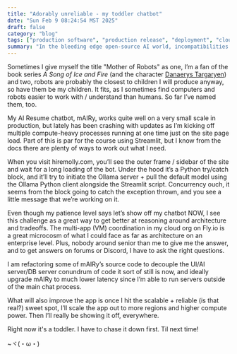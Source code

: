 ```yaml
---
title: "Adorably unreliable - my toddler chatbot"
date: "Sun Feb 9 08:24:54 MST 2025"
draft: false
category: "blog"
tags: ["production software", "production release", "deployment", "cloud computing", "architecture"]
summary: "In the bleeding edge open-source AI world, incompatibilities and requirements to shift and learn about other aspects of the full system pop up a LOT. It helps to love learning/challenges (👍) and be patient when excited (👎). Here is my mAIRy chatbot facing some blockers."
---
```


Sometimes I give myself the title "Mother of Robots" as one, I’m a fan of the book series _A Song of Ice and Fire_ (and the character [Danaerys Targaryen](https://drive.proton.me/urls/PDA93P99WM#mlunI4f5cj6Y)) and two, robots are probably the closest to children I will produce anyway, so have them be my children. It fits, as I sometimes find computers and robots easier to work with / understand than humans. So far I’ve named them, too.

My AI Resume chatbot, mAIRy, works quite well on a very small scale in production, but lately has been crashing with updates as I’m kicking off multiple compute-heavy processes running at one time just on the site page load. Part of this is par for the course using Streamlit, but I know from the docs there are plenty of ways to work out what I need.

When you visit hiremolly.com, you’ll see the outer frame / sidebar of the site and wait for a long loading of the bot. Under the hood it’s a Python try/catch block, and it’ll try to initiate the Ollama server + pull the default model using the Ollama Python client alongside the Streamlit script. Concurrency ouch, it seems from the block going to catch the exception thrown, and you see a little message that we’re working on it.

Even though my patience level says let’s show off my chatbot NOW, I see this challenge as a great way to get better at reasoning around architecture and tradeoffs. The multi-app (VM) coordination in my cloud org on Fly.io is a great microcosm of what I could face as far as architecture on an enterprise level. Plus, nobody around senior than me to give me the answer, and to get answers on forums or Discord, I have to ask the right questions.

I am refactoring some of mAIRy’s source code to decouple the UI/AI server/DB server conundrum of code it sort of still is now, and ideally upgrade mAIRy to much lower latency since I’m able to run servers outside of the main chat process.

What will also improve the app is once I hit the scalable + reliable (is that real?) sweet spot, I’ll scale the app out to more regions and higher compute power. Then I’ll really be showing it off, everywhere.

Right now it's a toddler. I have to chase it down first. Til next time!

~ヾ(・ω・)
